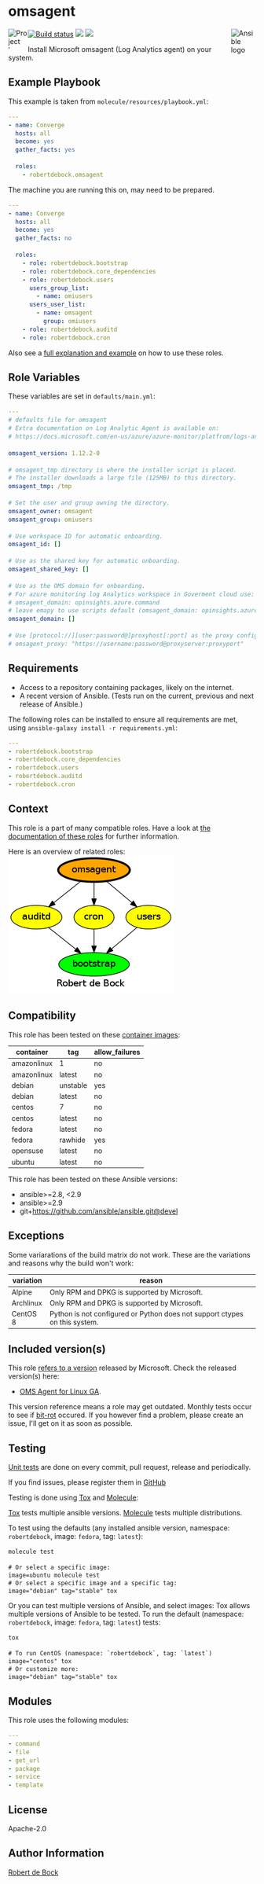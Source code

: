 omsagent
=========

<img src="https://docs.ansible.com/ansible-tower/3.2.4/html_ja/installandreference/_static/images/logo_invert.png" width="10%" height="10%" alt="Ansible logo" align="right"/><img src="https://raw.githubusercontent.com/robertdebock/ansible-role-omsagent/master/meta/logo.png" alt="Project logo" width="40" height="40" align="left"/>
<a href="https://travis-ci.org/robertdebock/ansible-role-omsagent"> <img src="https://travis-ci.org/robertdebock/ansible-role-omsagent.svg?branch=master" alt="Build status"/></a> <img src="https://img.shields.io/ansible/role/d/43607"/> <img src="https://img.shields.io/ansible/quality/43607"/>

Install Microsoft omsagent (Log Analytics agent) on your system.

Example Playbook
----------------

This example is taken from `molecule/resources/playbook.yml`:
```yaml
---
- name: Converge
  hosts: all
  become: yes
  gather_facts: yes

  roles:
    - robertdebock.omsagent
```

The machine you are running this on, may need to be prepared.
```yaml
---
- name: Converge
  hosts: all
  become: yes
  gather_facts: no

  roles:
    - role: robertdebock.bootstrap
    - role: robertdebock.core_dependencies
    - role: robertdebock.users
      users_group_list:
        - name: omiusers
      users_user_list:
        - name: omsagent
          group: omiusers
    - role: robertdebock.auditd
    - role: robertdebock.cron
```

Also see a [full explanation and example](https://robertdebock.nl/how-to-use-these-roles.html) on how to use these roles.

Role Variables
--------------

These variables are set in `defaults/main.yml`:
```yaml
---
# defaults file for omsagent
# Extra documentation on Log Analytic Agent is available on:
# https://docs.microsoft.com/en-us/azure/azure-monitor/platfrom/logs-analytics-agent

omsagent_version: 1.12.2-0

# omsagent_tmp directory is where the installer script is placed.
# The installer downloads a large file (125MB) to this directory.
omsagent_tmp: /tmp

# Set the user and group owning the directory.
omsagent_owner: omsagent
omsagent_group: omiusers

# Use workspace ID for automatic onboarding.
omsagent_id: []

# Use as the shared key for automatic onboarding.
omsagent_shared_key: []

# Use as the OMS domain for onboarding.
# For azure monitoring log Analytics workspace in Goverment cloud use:
# omsagent_domain: opinsights.azure.command
# leave emapy to use scripts default (omsagent_domain: opinsights.azure.com).
omsagent_domain: []

# Use [protocol://][user:password@]proxyhost[:port] as the proxy configuration.
# omsagent_proxy: "https://username:password@proxyserver:proxyport"
```

Requirements
------------

- Access to a repository containing packages, likely on the internet.
- A recent version of Ansible. (Tests run on the current, previous and next release of Ansible.)

The following roles can be installed to ensure all requirements are met, using `ansible-galaxy install -r requirements.yml`:

```yaml
---
- robertdebock.bootstrap
- robertdebock.core_dependencies
- robertdebock.users
- robertdebock.auditd
- robertdebock.cron

```

Context
-------

This role is a part of many compatible roles. Have a look at [the documentation of these roles](https://robertdebock.nl/) for further information.

Here is an overview of related roles:
![dependencies](https://raw.githubusercontent.com/robertdebock/drawings/artifacts/omsagent.png "Dependency")


Compatibility
-------------

This role has been tested on these [container images](https://hub.docker.com/):

|container|tag|allow_failures|
|---------|---|--------------|
|amazonlinux|1|no|
|amazonlinux|latest|no|
|debian|unstable|yes|
|debian|latest|no|
|centos|7|no|
|centos|latest|no|
|fedora|latest|no|
|fedora|rawhide|yes|
|opensuse|latest|no|
|ubuntu|latest|no|

This role has been tested on these Ansible versions:

- ansible>=2.8, <2.9
- ansible>=2.9
- git+https://github.com/ansible/ansible.git@devel

Exceptions
----------

Some variarations of the build matrix do not work. These are the variations and reasons why the build won't work:

| variation                 | reason                 |
|---------------------------|------------------------|
| Alpine | Only RPM and DPKG is supported by Microsoft. |
| Archlinux | Only RPM and DPKG is supported by Microsoft. |
| CentOS 8 | Python is not configured or Python does not support ctypes on this system. |

Included version(s)
-------------------

This role [refers to a version](https://github.com/robertdebock/ansible-role-omsagent/blob/master/defaults/main.yml) released by Microsoft. Check the released version(s) here:
- [OMS Agent for Linux GA](https://github.com/microsoft/OMS-Agent-for-Linux/releases).

This version reference means a role may get outdated. Monthly tests occur to see if [bit-rot](https://en.wikipedia.org/wiki/Software_rot) occured. If you however find a problem, please create an issue, I'll get on it as soon as possible.

Testing
-------

[Unit tests](https://travis-ci.org/robertdebock/ansible-role-omsagent) are done on every commit, pull request, release and periodically.

If you find issues, please register them in [GitHub](https://github.com/robertdebock/ansible-role-omsagent/issues)

Testing is done using [Tox](https://tox.readthedocs.io/en/latest/) and [Molecule](https://github.com/ansible/molecule):

[Tox](https://tox.readthedocs.io/en/latest/) tests multiple ansible versions.
[Molecule](https://github.com/ansible/molecule) tests multiple distributions.

To test using the defaults (any installed ansible version, namespace: `robertdebock`, image: `fedora`, tag: `latest`):

```
molecule test

# Or select a specific image:
image=ubuntu molecule test
# Or select a specific image and a specific tag:
image="debian" tag="stable" tox
```

Or you can test multiple versions of Ansible, and select images:
Tox allows multiple versions of Ansible to be tested. To run the default (namespace: `robertdebock`, image: `fedora`, tag: `latest`) tests:

```
tox

# To run CentOS (namespace: `robertdebock`, tag: `latest`)
image="centos" tox
# Or customize more:
image="debian" tag="stable" tox
```

Modules
-------

This role uses the following modules:
```yaml
---
- command
- file
- get_url
- package
- service
- template
```

License
-------

Apache-2.0


Author Information
------------------

[Robert de Bock](https://robertdebock.nl/)
